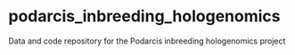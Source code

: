 # podarcis_inbreeding_hologenomics
Data and code repository for the Podarcis inbreeding hologenomics project

